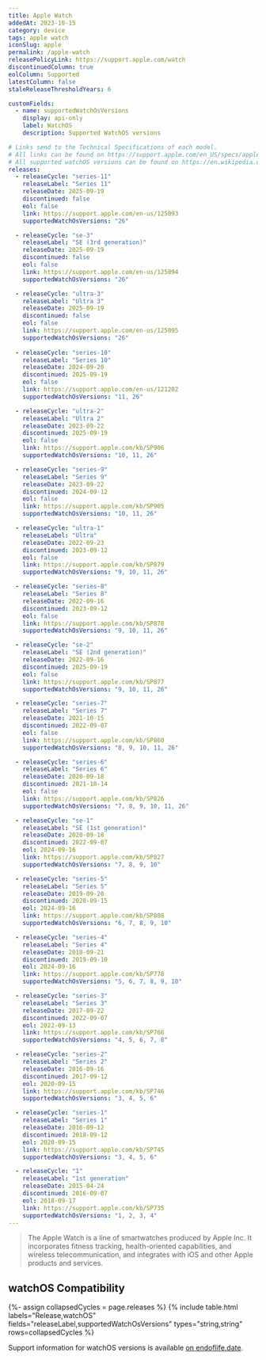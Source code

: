 ```yaml
---
title: Apple Watch
addedAt: 2023-10-15
category: device
tags: apple watch
iconSlug: apple
permalink: /apple-watch
releasePolicyLink: https://support.apple.com/watch
discontinuedColumn: true
eolColumn: Supported
latestColumn: false
staleReleaseThresholdYears: 6

customFields:
  - name: supportedWatchOsVersions
    display: api-only
    label: WatchOS
    description: Supported WatchOS versions

# Links send to the Technical Specifications of each model.
# All links can be found on https://support.apple.com/en_US/specs/applewatch.
# All supported watchOS versions can be found on https://en.wikipedia.org/wiki/Apple_Watch#Support.
releases:
  - releaseCycle: "series-11"
    releaseLabel: "Series 11"
    releaseDate: 2025-09-19
    discontinued: false
    eol: false
    link: https://support.apple.com/en-us/125093
    supportedWatchOsVersions: "26"

  - releaseCycle: "se-3"
    releaseLabel: "SE (3rd generation)"
    releaseDate: 2025-09-19
    discontinued: false
    eol: false
    link: https://support.apple.com/en-us/125094
    supportedWatchOsVersions: "26"

  - releaseCycle: "ultra-3"
    releaseLabel: "Ultra 3"
    releaseDate: 2025-09-19
    discontinued: false
    eol: false
    link: https://support.apple.com/en-us/125095
    supportedWatchOsVersions: "26"
    
  - releaseCycle: "series-10"
    releaseLabel: "Series 10"
    releaseDate: 2024-09-20
    discontinued: 2025-09-19
    eol: false
    link: https://support.apple.com/en-us/121202
    supportedWatchOsVersions: "11, 26"

  - releaseCycle: "ultra-2"
    releaseLabel: "Ultra 2"
    releaseDate: 2023-09-22
    discontinued: 2025-09-19
    eol: false
    link: https://support.apple.com/kb/SP906
    supportedWatchOsVersions: "10, 11, 26"

  - releaseCycle: "series-9"
    releaseLabel: "Series 9"
    releaseDate: 2023-09-22
    discontinued: 2024-09-12
    eol: false
    link: https://support.apple.com/kb/SP905
    supportedWatchOsVersions: "10, 11, 26"

  - releaseCycle: "ultra-1"
    releaseLabel: "Ultra"
    releaseDate: 2022-09-23
    discontinued: 2023-09-12
    eol: false
    link: https://support.apple.com/kb/SP879
    supportedWatchOsVersions: "9, 10, 11, 26"

  - releaseCycle: "series-8"
    releaseLabel: "Series 8"
    releaseDate: 2022-09-16
    discontinued: 2023-09-12
    eol: false
    link: https://support.apple.com/kb/SP878
    supportedWatchOsVersions: "9, 10, 11, 26"

  - releaseCycle: "se-2"
    releaseLabel: "SE (2nd generation)"
    releaseDate: 2022-09-16
    discontinued: 2025-09-19
    eol: false
    link: https://support.apple.com/kb/SP877
    supportedWatchOsVersions: "9, 10, 11, 26"

  - releaseCycle: "series-7"
    releaseLabel: "Series 7"
    releaseDate: 2021-10-15
    discontinued: 2022-09-07
    eol: false
    link: https://support.apple.com/kb/SP860
    supportedWatchOsVersions: "8, 9, 10, 11, 26"

  - releaseCycle: "series-6"
    releaseLabel: "Series 6"
    releaseDate: 2020-09-18
    discontinued: 2021-10-14
    eol: false
    link: https://support.apple.com/kb/SP826
    supportedWatchOsVersions: "7, 8, 9, 10, 11, 26"

  - releaseCycle: "se-1"
    releaseLabel: "SE (1st generation)"
    releaseDate: 2020-09-18
    discontinued: 2022-09-07
    eol: 2024-09-16
    link: https://support.apple.com/kb/SP827
    supportedWatchOsVersions: "7, 8, 9, 10"

  - releaseCycle: "series-5"
    releaseLabel: "Series 5"
    releaseDate: 2019-09-20
    discontinued: 2020-09-15
    eol: 2024-09-16
    link: https://support.apple.com/kb/SP808
    supportedWatchOsVersions: "6, 7, 8, 9, 10"

  - releaseCycle: "series-4"
    releaseLabel: "Series 4"
    releaseDate: 2018-09-21
    discontinued: 2019-09-10
    eol: 2024-09-16
    link: https://support.apple.com/kb/SP778
    supportedWatchOsVersions: "5, 6, 7, 8, 9, 10"

  - releaseCycle: "series-3"
    releaseLabel: "Series 3"
    releaseDate: 2017-09-22
    discontinued: 2022-09-07
    eol: 2022-09-13
    link: https://support.apple.com/kb/SP766
    supportedWatchOsVersions: "4, 5, 6, 7, 8"

  - releaseCycle: "series-2"
    releaseLabel: "Series 2"
    releaseDate: 2016-09-16
    discontinued: 2017-09-12
    eol: 2020-09-15
    link: https://support.apple.com/kb/SP746
    supportedWatchOsVersions: "3, 4, 5, 6"

  - releaseCycle: "series-1"
    releaseLabel: "Series 1"
    releaseDate: 2016-09-12
    discontinued: 2018-09-12
    eol: 2020-09-15
    link: https://support.apple.com/kb/SP745
    supportedWatchOsVersions: "3, 4, 5, 6"

  - releaseCycle: "1"
    releaseLabel: "1st generation"
    releaseDate: 2015-04-24
    discontinued: 2016-09-07
    eol: 2018-09-17
    link: https://support.apple.com/kb/SP735
    supportedWatchOsVersions: "1, 2, 3, 4"
---
```


> The Apple Watch is a line of smartwatches produced by Apple Inc. It incorporates fitness
> tracking, health-oriented capabilities, and wireless telecommunication, and integrates with iOS
> and other Apple products and services.

## watchOS Compatibility

{%- assign collapsedCycles = page.releases %}
{% include table.html
  labels="Release,watchOS"
  fields="releaseLabel,supportedWatchOsVersions"
  types="string,string"
  rows=collapsedCycles %}

Support information for watchOS versions is available [on endoflife.date](/watchos).
